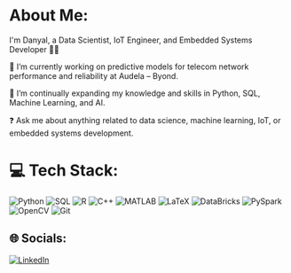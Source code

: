 # About Me:
I'm Danyal, a Data Scientist, IoT Engineer, and Embedded Systems Developer 👨‍💻

🔭 I’m currently working on predictive models for telecom network performance and reliability at Audela – Byond.

🌱 I’m continually expanding my knowledge and skills in Python, SQL, Machine Learning, and AI.

❓ Ask me about anything related to data science, machine learning, IoT, or embedded systems development.

# 💻 Tech Stack:
![Python](https://img.shields.io/badge/python-%2314354C.svg?style=for-the-badge&logo=python&logoColor=white)
![SQL](https://img.shields.io/badge/sql-%2300f.svg?style=for-the-badge&logo=sql&logoColor=white)
![R](https://img.shields.io/badge/r-%23276DC3.svg?style=for-the-badge&logo=r&logoColor=white)
![C++](https://img.shields.io/badge/c++-%2300599C.svg?style=for-the-badge&logo=c%2B%2B&logoColor=white)
![MATLAB](https://img.shields.io/badge/matlab-%230075A7.svg?style=for-the-badge&logo=mathworks&logoColor=white)
![LaTeX](https://img.shields.io/badge/latex-%23008080.svg?style=for-the-badge&logo=latex&logoColor=white)
![DataBricks](https://img.shields.io/badge/databricks-%23FF3621.svg?style=for-the-badge&logo=databricks&logoColor=white)
![PySpark](https://img.shields.io/badge/pyspark-%23E25A1C.svg?style=for-the-badge&logo=apachespark&logoColor=white)
![OpenCV](https://img.shields.io/badge/opencv-%235C3EE8.svg?style=for-the-badge&logo=opencv&logoColor=white)
![Git](https://img.shields.io/badge/git-%23F05033.svg?style=for-the-badge&logo=git&logoColor=white)

## 🌐 Socials:
[![LinkedIn](https://img.shields.io/badge/LinkedIn-%230077B5.svg?logo=linkedin&logoColor=white)](https://www.linkedin.com/in/danyalhamid/)
